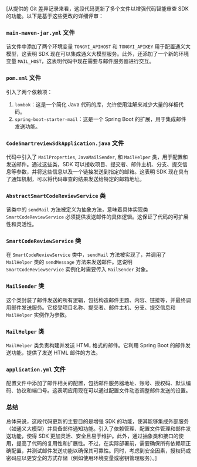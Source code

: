 [从提供的 Git 差异记录来看，这段代码更新了多个文件以增强代码智能审查 SDK 的功能。以下是基于这些更改的详细评审：

### `main-maven-jar.yml` 文件

该文件中添加了两个环境变量 `TONGYI_APIHOST` 和 `TONGYI_APIKEY` 用于配置通义大模型，这表明 SDK 现在可以集成通义大模型服务。此外，还添加了一个新的环境变量 `MAIL_HOST`，这表明代码中现在需要与邮件服务器进行交互。

### `pom.xml` 文件

引入了两个依赖项：
1. `lombok`：这是一个简化 Java 代码的库，允许使用注解来减少大量的样板代码。
2. `spring-boot-starter-mail`：这是一个 Spring Boot 的扩展，用于集成邮件发送功能。

### `CodeSmartreviewSdkApplication.java` 文件

代码中引入了 `MailProperties`, `JavaMailSender`, 和 `MailHelper` 类，用于配置和发送邮件。通过这些类，SDK 可以接收项目、提交者、邮件主机、分支、提交信息等参数，并将这些信息以及一个链接发送到指定的邮箱。这表明 SDK 现在具有了通知机制，可以将代码审查的结果发送给特定的邮箱地址。

### `AbstractSmartCodeReviewService` 类

该类中的 `sendMail` 方法被定义为抽象方法，意味着具体实现类 `SmartCodeReviewService` 必须提供发送邮件的具体逻辑。这保证了代码的可扩展性和灵活性。

### `SmartCodeReviewService` 类

在 `SmartCodeReviewService` 类中，`sendMail` 方法被实现了，并调用了 `MailHelper` 类的 `sendMessage` 方法来发送邮件。这说明 `SmartCodeReviewService` 实例化时需要传入 `MailSender` 对象。

### `MailSender` 类

这个类封装了邮件发送的所有逻辑，包括构造邮件主题、内容、链接等，并最终调用邮件发送服务。它接受项目名称、提交者、邮件主机、分支、提交信息和 `MailHelper` 实例作为参数。

### `MailHelper` 类

`MailHelper` 类负责构建并发送 HTML 格式的邮件。它利用 Spring Boot 的邮件发送功能，提供了发送 HTML 邮件的方法。

### `application.yml` 文件

配置文件中添加了邮件相关的配置，包括邮件服务器地址、账号、授权码、默认编码、协议和端口号。这表明应用现在可以通过配置文件动态调整邮件发送的设置。

### 总结

总体来说，这段代码更新的主要目的是增强 SDK 的功能，使其能够集成外部服务（如通义大模型）并具备邮件通知功能。引入了依赖管理、配置文件管理和邮件发送功能，使得 SDK 更加灵活、安全且易于维护。此外，通过抽象类和接口的使用，提高了代码的复用性和扩展性。不过，在实际部署前，需要确保所有依赖项正确配置，并测试邮件发送功能以确保其可靠性。同时，考虑到安全因素，授权码或密码应以更安全的方式存储（例如使用环境变量或密钥管理服务）。]